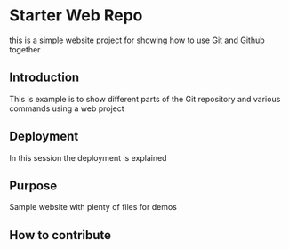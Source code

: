 # Starter Web Repo

this is a simple website project for showing
how to use Git and Github together

## Introduction

This is example is to show different parts of the Git repository and various
commands using a web project

## Deployment

In this session the deployment is explained

## Purpose

Sample website with plenty of files for demos

## How to contribute


